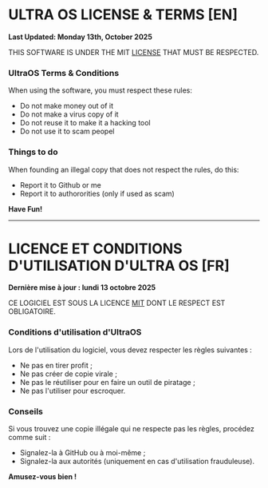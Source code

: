 # ULTRA OS LICENSE & TERMS [EN]
**Last Updated: Monday 13th, October 2025**

THIS SOFTWARE IS UNDER THE MIT [LICENSE](/LICENSE) THAT MUST BE RESPECTED.

### UltraOS Terms & Conditions 
When using the software, you must respect these rules:
- Do not make money out of it
- Do not make a virus copy of it
- Do not reuse it to make it a hacking tool
- Do not use it to scam peopel

### Things to do
When founding an illegal copy that does not respect the rules, do this:
- Report it to Github or me
- Report it to authororities (only if used as scam)

**__Have Fun!__**

---

# LICENCE ET CONDITIONS D'UTILISATION D'ULTRA OS [FR]
**Dernière mise à jour : lundi 13 octobre 2025**

CE LOGICIEL EST SOUS LA LICENCE [MIT](/LICENSE) DONT LE RESPECT EST OBLIGATOIRE.

### Conditions d'utilisation d'UltraOS
Lors de l'utilisation du logiciel, vous devez respecter les règles suivantes :
- Ne pas en tirer profit ;
- Ne pas créer de copie virale ;
- Ne pas le réutiliser pour en faire un outil de piratage ;
- Ne pas l'utiliser pour escroquer.

### Conseils
Si vous trouvez une copie illégale qui ne respecte pas les règles, procédez comme suit :
- Signalez-la à GitHub ou à moi-même ;
- Signalez-la aux autorités (uniquement en cas d'utilisation frauduleuse).


**__Amusez-vous bien !__**